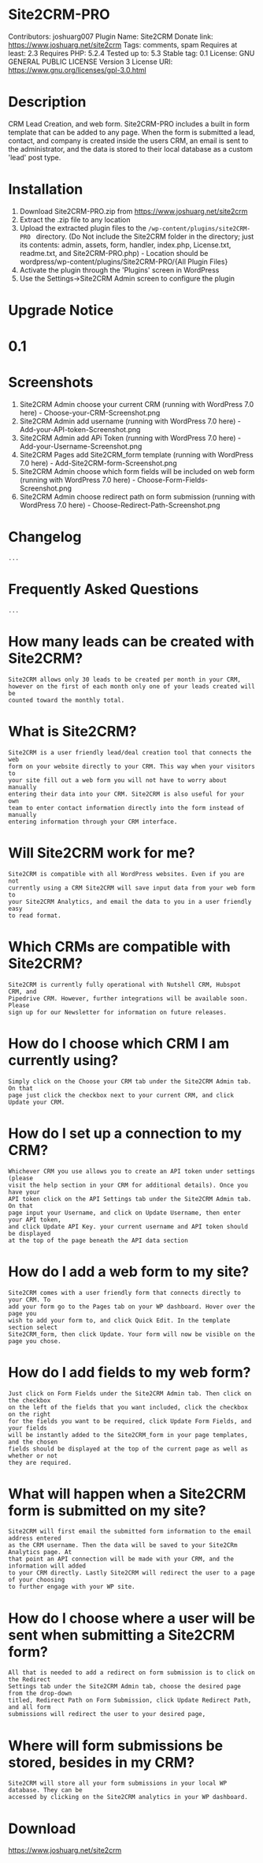 #  Site2CRM-PRO
Contributors: joshuarg007
Plugin Name: Site2CRM
Donate link: https://www.joshuarg.net/site2crm
Tags: comments, spam
Requires at least: 2.3
Requires PHP: 5.2.4
Tested up to: 5.3
Stable tag: 0.1
License: GNU GENERAL PUBLIC LICENSE Version 3
License URI: https://www.gnu.org/licenses/gpl-3.0.html

#  Description
CRM Lead Creation, and web form. Site2CRM-PRO includes a built in form template that can be added to any page. When the form is submitted a lead, contact, and company is created inside the users CRM, an email is sent to the administrator, and the data is stored to their local database as a custom 'lead' post type.

# Installation
1. Download Site2CRM-PRO.zip from https://www.joshuarg.net/site2crm
2. Extract the .zip file to any location
3. Upload the extracted plugin files to the `/wp-content/plugins/site2CRM-PRO ` directory. (Do Not include the Site2CRM folder in the directory; just its contents: admin, assets, form, handler, index.php, License.txt, readme.txt, and Site2CRM-PRO.php) - Location should be wordpress/wp-content/plugins/Site2CRM-PRO/{All Plugin Files}
4. Activate the plugin through the 'Plugins' screen in WordPress
5. Use the Settings->Site2CRM Admin screen to configure the plugin

#  Upgrade Notice
#  0.1 # 

#  Screenshots 
1. Site2CRM Admin choose your current CRM (running with WordPress 7.0 here) - Choose-your-CRM-Screenshot.png
2. Site2CRM Admin add username (running with WordPress 7.0 here) - Add-your-API-token-Screenshot.png
3. Site2CRM Admin add APi Token (running with WordPress 7.0 here) - Add-your-Username-Screenshot.png
4. Site2CRM Pages add Site2CRM_form template (running with WordPress 7.0 here) - Add-Site2CRM-form-Screenshot.png
5. Site2CRM Admin choose which form fields will be included on web form (running with WordPress 7.0 here) - Choose-Form-Fields-Screenshot.png
6. Site2CRM Admin choose redirect path on form submission (running with WordPress 7.0 here) - Choose-Redirect-Path-Screenshot.png

#  Changelog
	...

#  Frequently Asked Questions 
	...
# How many leads can be created with Site2CRM?
    Site2CRM allows only 30 leads to be created per month in your CRM, 
	however on the first of each month only one of your leads created will be 
	counted toward the monthly total.
# What is Site2CRM?
    Site2CRM is a user friendly lead/deal creation tool that connects the web 
	form on your website directly to your CRM. This way when your visitors to 
	your site fill out a web form you will not have to worry about manually 
	entering their data into your CRM. Site2CRM is also useful for your own 
	team to enter contact information directly into the form instead of manually 
	entering information through your CRM interface.
# Will Site2CRM work for me?
    Site2CRM is compatible with all WordPress websites. Even if you are not 
	currently using a CRM Site2CRM will save input data from your web form to 
	your Site2CRM Analytics, and email the data to you in a user friendly easy 
	to read format.
# Which CRMs are compatible with Site2CRM?
    Site2CRM is currently fully operational with Nutshell CRM, Hubspot CRM, and 
	Pipedrive CRM. However, further integrations will be available soon. Please 
	sign up for our Newsletter for information on future releases.
# How do I choose which CRM I am currently using?
    Simply click on the Choose your CRM tab under the Site2CRM Admin tab. On that 
	page just click the checkbox next to your current CRM, and click Update your CRM.
# How do I set up a connection to my CRM?
    Whichever CRM you use allows you to create an API token under settings (please 
	visit the help section in your CRM for additional details). Once you have your 
	API token click on the API Settings tab under the Site2CRM Admin tab. On that 
	page input your Username, and click on Update Username, then enter your API token, 
	and click Update API Key. your current username and API token should be displayed 
	at the top of the page beneath the API data section
# How do I add a web form to my site?
    Site2CRM comes with a user friendly form that connects directly to your CRM. To 
	add your form go to the Pages tab on your WP dashboard. Hover over the page you 
	wish to add your form to, and click Quick Edit. In the template section select 
	Site2CRM_form, then click Update. Your form will now be visible on the page you chose.
# How do I add fields to my web form?
    Just click on Form Fields under the Site2CRM Admin tab. Then click on the checkbox 
	on the left of the fields that you want included, click the checkbox on the right 
	for the fields you want to be required, click Update Form Fields, and your fields 
	will be instantly added to the Site2CRM_form in your page templates, and the chosen 
	fields should be displayed at the top of the current page as well as whether or not 
	they are required.
# What will happen when a Site2CRM form is submitted on my site?
    Site2CRM will first email the submitted form information to the email address entered 
	as the CRM username. Then the data will be saved to your Site2CRm Analytics page. At 
	that point an API connection will be made with your CRM, and the information will added 
	to your CRM directly. Lastly Site2CRM will redirect the user to a page of your choosing 
	to further engage with your WP site.
# How do I choose where a user will be sent when submitting a Site2CRM form?
    All that is needed to add a redirect on form submission is to click on the Redirect 
	Settings tab under the Site2CRM Admin tab, choose the desired page from the drop-down 
	titled, Redirect Path on Form Submission, click Update Redirect Path, and all form 
	submissions will redirect the user to your desired page,
# Where will form submissions be stored, besides in my CRM?
    Site2CRM will store all your form submissions in your local WP database. They can be 
	accessed by clicking on the Site2CRM analytics in your WP dashboard.

#  Download
https://www.joshuarg.net/site2crm

